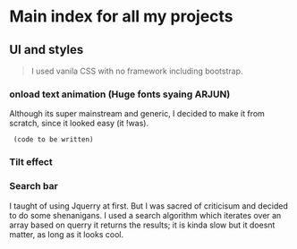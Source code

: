 # Main index for all my projects

## UI and styles
>I used vanila CSS with no framework including bootstrap. 
### onload text animation (Huge fonts syaing ARJUN)
Although its super mainstream and generic, I decided to make it from scratch, since it looked easy (it !was).
```
 (code to be written)
```  

### Tilt effect

### Search bar
I taught of using Jquerry at first. But I was sacred of criticisum and decided to do some shenanigans.
I used a search algorithm which iterates over an array based on querry it returns the results; it is kinda slow but it doesnt matter, as long as it looks cool.
